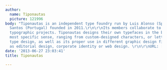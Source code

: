 ```yaml
---
author:
  name: Tiponautas
  picture: 121996
body: "Tiponautas is an independent type foundry run by Luis Alonso (Spain) and Ricardo
  Santos (Portugal) founded in 2011.\r\n\r\nIts members collaborate to carry out different
  typographic projects. Tiponautas designs their own typefaces in the broadest and
  most specific sense, ranging from custom-designed characters, or lettering, to custom
  type design, as well as its proper use in different graphic design fields, such
  as editorial design, corporate identity or web design. \r\n\r\nURL: [[http://www.tiponautas.com|www.tiponautas.com]]"
date: '2013-06-27 23:03:41'
title: Tiponautas

---
```

